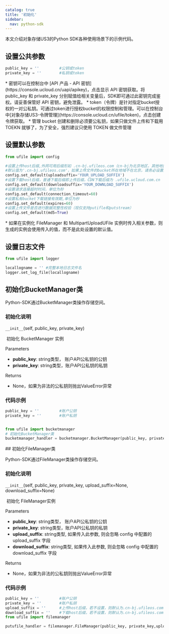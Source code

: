 ```yaml
---
catalog: true  
title: '初始化'
sidebar:
  nav: python-sdk
---
```



本文介绍对象存储US3的Python SDK各种使用场景下的示例代码。

## 设置公共参数

<div class="copyable" markdown="1">

```python
public_key = ''         #公钥或token
private_key = ''        #私钥或token
```
</div>
* 密钥可以在控制台中 [API 产品 - API 密钥](https://console.ucloud.cn/uapi/apikey)，点击显示 API 密钥获取。将 public_key 和 private_key 分别赋值给相关变量后，SDK即可通过此密钥完成鉴权。请妥善保管好 API 密钥，避免泄露。
* token（令牌）是针对指定bucket授权的一对公私钥。可通过token进行授权bucket的权限控制和管理。可以在控制台中[对象存储US3-令牌管理](https://console.ucloud.cn/ufile/token)，点击创建令牌获取。
* 管理 bucket 创建和删除必须要公私钥，如果只做文件上传和下载用 TOEKN 就够了，为了安全，强烈建议只使用 TOKEN 做文件管理



## 设置默认参数

<div class="copyable" markdown="1">

```python
from ufile import config

#设置上传host后缀,外网可用后缀形如 .cn-bj.ufileos.com（cn-bj为北京地区，其他地区具体后缀可见控制台：对象存储-单地域空间管理-存储空间域名）
#默认值为'.cn-bj.ufileos.com'，如果上传文件的bucket所在地域不在北京，请务必设置此项
config.set_default(uploadsuffix='YOUR_UPLOAD_SUFFIX')
#设置下载host后缀，普通下载后缀即上传后缀，CDN下载后缀为 .ufile.ucloud.com.cn
config.set_default(downloadsuffix='YOUR_DOWNLOAD_SUFFIX')
#设置请求连接超时时间，单位为秒
config.set_default(connection_timeout=60)
#设置私有bucket下载链接有效期,单位为秒
config.set_default(expires=60)
#设置上传文件是否进行数据完整性校验（现仅支持putifle和putstream）
config.set_default(md5=True)
```
</div>
* 如果在实例化 FileManager 和 MultipartUploadUFile 实例时传入相关参数，则生成的实例会使用传入的值，而不是此处设置的默认值。

## 设置日志文件

<div class="copyable" markdown="1">

```python
from ufile import logger

locallogname = '' #完整本地日志文件名
logger.set_log_file(locallogname)
```
</div>


## 初始化BucketManager类

Python-SDK通过BucketManager类操作存储空间。


### 初始化说明

`__init__`(self, public_key, private_key)

​				初始化 BucketManager 实例

Parameters

- **public_key**: string类型， 账户API公私钥的公钥
- **private_key**: string类型，账户API公私钥的私钥

Returns

* None，如果为非法的公私钥则抛出ValueError异常

### 代码示例

<div class="copyable" markdown="1">

```python
public_key = ''         #账户公钥
private_key = ''        #账户私钥


from ufile import bucketmanager
# 初始化BucketManager类
bucketmanager_handler = bucketmanager.BucketManager(public_key, private_key)
```
</div>
## 初始化FileManager类

Python-SDK通过FileManager类操作存储空间。

### 初始化说明

`__init__`(self, public_key, private_key, upload_suffix=None, download_suffix=None)

​				初始化 FileManager实例

Parameters

- **public_key**: string类型， 账户API公私钥的公钥
- **private_key**: string类型，账户API公私钥的私钥
- **upload_suffix**: string类型, 如果传入此参数, 则会忽略 config 中配置的 upload_suffix 字段
- **download_suffix**: string类型, 如果传入此参数, 则会忽略 config 中配置的 download_suffix 字段

Returns

* None，如果为非法的公私钥则抛出ValueError异常

### 代码示例

<div class="copyable" markdown="1">

```python
public_key = ''         #账户公钥
private_key = ''        #账户私钥
upload_suffix = ''      #上传host后缀，若不设置，则默认为.cn-bj.ufileos.com
download_suffix = ''	#下载host后缀，若不设置，则默认为.cn-bj.ufileos.com
from ufile import filemanager

putufile_handler = filemanager.FileManager(public_key, private_key,upload_suffix=upload_suffix)
```
</div>